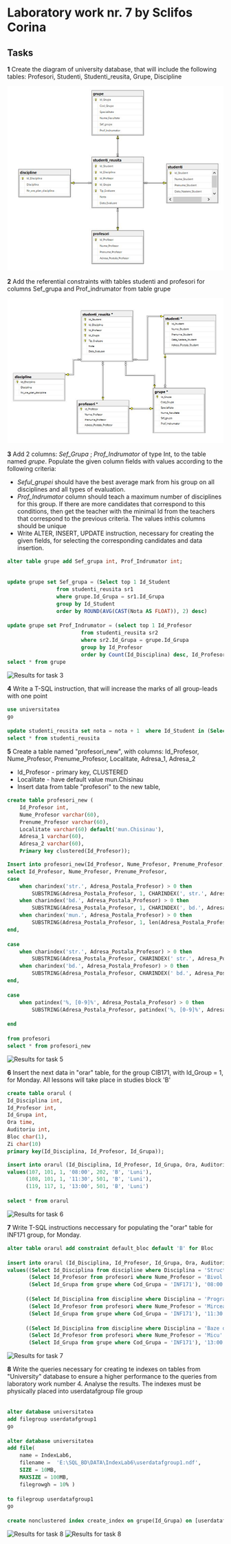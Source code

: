 # Laboratory work nr. 7 by Sclifos Corina

## Tasks
**1** Create the diagram of university database, that will include the following tables: Profesori, Studenti, Studenti_reusita, Grupe, Discipline 

![Results for task 1](images/lab7_1.JPG)

**2** Add the referential constraints with tables studenti and profesori for columns Sef_grupa and Prof_indrumator from table grupe

![Results for task 2](images/lab7_2.JPG)

**3**
Add 2 columns: *Sef_Grupa* ; *Prof_Indrumator* of type Int, to the table named *grupe*. Populate the given column fields with values according to the following
criteria:
* *Seful_grupei* should have the best average mark from his group  on all disciplines and all types of evaluation.
* *Prof_Indrumator* column should teach a maximum number of disciplines for this group. If there are more candidates that correspond to 
this conditions, then get the teacher with the minimal Id from the teachers that correspond to the previous criteria. The values inthis columns should be unique
* Write ALTER, INSERT, UPDATE instruction, necessary for creating the given fields, for selecting the corresponding candidates and  data insertion.
```sql
alter table grupe add Sef_grupa int, Prof_Indrumator int;
```
```sql

update grupe set Sef_grupa = (Select top 1 Id_Student
				from studenti_reusita sr1
				where grupe.Id_Grupa = sr1.Id_Grupa
				group by Id_Student
				order by ROUND(AVG(CAST(Nota AS FLOAT)), 2) desc)

update grupe set Prof_Indrumator = (select top 1 Id_Profesor
						from studenti_reusita sr2
						where sr2.Id_Grupa = grupe.Id_Grupa
						group by Id_Profesor
						order by Count(Id_Disciplina) desc, Id_Profesor)
select * from grupe
```
![Results for task 3](images/lab6_3.JPG)

**4**
Write a T-SQL instruction, that will increase the marks of all group-leads with one point 
```sql
use universitatea
go

update studenti_reusita set nota = nota + 1  where Id_Student in (Select Sef_grupa from grupe) and nota < 10
select * from studenti_reusita
```
**5** Create a table named "profesori_new", with columns: Id_Profesor, Nume_Profesor, Prenume_Profesor, Localitate, Adresa_1, Adresa_2
* Id_Profesor - primary key, CLUSTERED
* Localitate - have default value mun.Chisinau
* Insert data from table "profesori" to the new table,
```sql
create table profesori_new (
	Id_Profesor int,
	Nume_Profesor varchar(60),
	Prenume_Profesor varchar(60),
	Localitate varchar(60) default('mun.Chisinau'),
	Adresa_1 varchar(60),
	Adresa_2 varchar(60),
	Primary key clustered(Id_Profesor));

```
```sql
Insert into profesori_new(Id_Profesor, Nume_Profesor, Prenume_Profesor, Localitate, Adresa_1, Adresa_2)
select Id_Profesor, Nume_Profesor, Prenume_Profesor,
case 
	when charindex('str.', Adresa_Postala_Profesor) > 0 then
		SUBSTRING(Adresa_Postala_Profesor, 1, CHARINDEX(', str.', Adresa_Postala_Profesor) - 1)
	when charindex('bd.', Adresa_Postala_Profesor) > 0 then 
		SUBSTRING(Adresa_Postala_Profesor, 1, CHARINDEX(', bd.', Adresa_Postala_Profesor) - 1)
	when charindex('mun.', Adresa_Postala_Profesor) > 0 then 
		SUBSTRING(Adresa_Postala_Profesor, 1, len(Adresa_Postala_Profesor))
end,

case 
	when charindex('str.', Adresa_Postala_Profesor) > 0 then
		SUBSTRING(Adresa_Postala_Profesor, CHARINDEX(' str.', Adresa_Postala_Profesor)+1, patindex('%, [0-9]%', Adresa_Postala_Profesor) - CHARINDEX(', str.', Adresa_Postala_Profesor))
	when charindex('bd.', Adresa_Postala_Profesor) > 0 then 
		SUBSTRING(Adresa_Postala_Profesor, CHARINDEX(' bd.', Adresa_Postala_Profesor)+1, patindex('%, [0-9]%', Adresa_Postala_Profesor) - CHARINDEX(', bd.', Adresa_Postala_Profesor))
end,

case 
	when patindex('%, [0-9]%', Adresa_Postala_Profesor) > 0 then 
		SUBSTRING(Adresa_Postala_Profesor, patindex('%, [0-9]%', Adresa_Postala_Profesor) + 1, len(Adresa_Postala_Profesor) - patindex('%, [0-9]%', Adresa_Postala_Profesor) + 1)

end

from profesori
select * from profesori_new
```
![Results for task 5](images/lab6_5.JPG)

**6** Insert the next data in "orar" table, for the group CIB171, with Id_Group = 1, for Monday. All lessons will take place in studies block 'B' 

```sql
create table orarul (
Id_Disciplina int,
Id_Profesor int,
Id_Grupa int,
Ora time,
Auditoriu int,
Bloc char(1),
Zi char(10)
primary key(Id_Disciplina, Id_Profesor, Id_Grupa));
```
```sql
insert into orarul (Id_Disciplina, Id_Profesor, Id_Grupa, Ora, Auditoriu, Bloc, Zi)
values(107, 101, 1, '08:00', 202, 'B', 'Luni'),
	  (108, 101, 1, '11:30', 501, 'B', 'Luni'),
      (119, 117, 1, '13:00', 501, 'B', 'Luni')

select * from orarul
```
![Results for task 6](images/lab6_6.JPG)

**7** Write T-SQL instructions neccessary for populating the "orar" table for INF171 group, for Monday.
```sql
alter table orarul add constraint default_bloc default 'B' for Bloc

insert into orarul (Id_Disciplina, Id_Profesor, Id_Grupa, Ora, Auditoriu, Bloc, Zi)
values((Select Id_Disciplina from discipline where Disciplina = 'Structuri de date si algoritmi'),
	   (Select Id_Profesor from profesori where Nume_Profesor = 'Bivol' and Prenume_Profesor = 'Ion'), 
	   (Select Id_Grupa from grupe where Cod_Grupa = 'INF171'), '08:00', 502, 'B', 'Luni'),

	  ((Select Id_Disciplina from discipline where Disciplina = 'Programe aplicative'),
	   (Select Id_Profesor from profesori where Nume_Profesor = 'Mircea' and Prenume_Profesor = 'Sorin'), 
	   (Select Id_Grupa from grupe where Cod_Grupa = 'INF171'), '11:30', 502, 'B', 'Luni'),

      ((Select Id_Disciplina from discipline where Disciplina = 'Baze de date'),
	   (Select Id_Profesor from profesori where Nume_Profesor = 'Micu' and Prenume_Profesor = 'Elena'), 
	   (Select Id_Grupa from grupe where Cod_Grupa = 'INF171'), '13:00', 502, 'B', 'Luni')


```
![Results for task 7](images/lab6_7.JPG)

**8** Write the queries necessary for creating te indexes on tables from "University" database to ensure a higher performance to the queries from laboratory work number 4. Analyse the results.
The indexes must be physically placed into userdatafgroup file group 
```sql

alter database universitatea
add filegroup userdatafgroup1
go

alter database universitatea
add file(
	name = IndexLab6,
	filename =  'E:\SQL_BD\DATA\IndexLab6\userdatafgroup1.ndf',
	SIZE = 10MB,
	MAXSIZE = 100MB,
	filegrowgh = 10% )

to filegroup userdatafgroup1
go

create nonclustered index create_index on grupe(Id_Grupa) on [userdatafgroup1]
```
![Results for task 8](images/lab6_8.1plan1.JPG)
![Results for task 8](images/lab6_8.1plan2.JPG)
